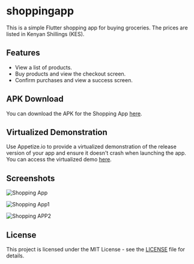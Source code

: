 # shoppingapp

This is a simple Flutter shopping app for buying groceries. The prices are listed in Kenyan Shillings (KES).

## Features

- View a list of products.
- Buy products and view the checkout screen.
- Confirm purchases and view a success screen.

## APK Download

You can download the APK for the Shopping App [here](https://appetize.io/app/tls4x4n6qcbko2vl3x6h47v2ne?device=pixel7&osVersion=13.0).

## Virtualized Demonstration

Use Appetize.io to provide a virtualized demonstration of the release version of your app and ensure it doesn't crash when launching the app. You can access the virtualized demo [here](https://appetize.io/app/tls4x4n6qcbko2vl3x6h47v2ne?device=pixel7&osVersion=13.0).


## Screenshots
![Shopping App](https://github.com/Wadonderah/SHOPPINGAPP/assets/149188641/30d4fc4b-d9ae-438d-8c42-3a3f90e241b3)







![Shopping App1](https://github.com/Wadonderah/SHOPPINGAPP/assets/149188641/105ee730-81f4-498b-b4ed-9ca6d9486133)








![Shopping APP2](https://github.com/Wadonderah/SHOPPINGAPP/assets/149188641/6f3b71d4-7dbd-4c66-84d1-1eb063373b9e)





## License

This project is licensed under the MIT License - see the [LICENSE](LICENSE) file for details.

